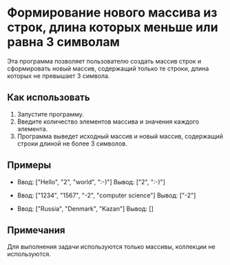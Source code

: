 # Формирование нового массива из строк, длина которых меньше или равна 3 символам

Эта программа позволяет пользователю создать массив строк и сформировать новый массив, содержащий только те строки, длина которых не превышает 3 символа.

## Как использовать

1. Запустите программу.
2. Введите количество элементов массива и значения каждого элемента.
3. Программа выведет исходный массив и новый массив, содержащий строки длиной не более 3 символов.

## Примеры

- Ввод: ["Hello", "2", "world", ":-)"]
  Вывод: ["2", ":-)"]

- Ввод: ["1234", "1567", "-2", "computer science"]
  Вывод: ["-2"]

- Ввод: ["Russia", "Denmark", "Kazan"]
  Вывод: []

## Примечания

Для выполнения задачи используются только массивы, коллекции не используются.
